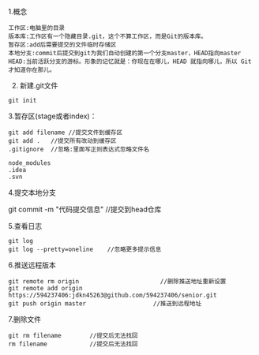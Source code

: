 1.概念
```
工作区:电脑里的目录
版本库:工作区有一个隐藏目录.git，这个不算工作区，而是Git的版本库。
暂存区:add后需要提交的文件临时存储区
本地分支:commit后提交到git为我们自动创建的第一个分支master，HEAD指向master
HEAD:当前活跃分支的游标。形象的记忆就是：你现在在哪儿，HEAD 就指向哪儿，所以 Git 才知道你在那儿。
```

2. 新建.git文件
```
git init
```

3.暂存区(stage或者index)：
```
git add filename //提交文件到缓存区
git add .   //提交所有改动到缓存区
.gitignore  //忽略:里面写正则表达式忽略文件名

node_modules
.idea
.svn
```

4.提交本地分支

git commit -m "代码提交信息"  //提交到head仓库

5.查看日志
```
git log
git log --pretty=oneline    //忽略更多提示信息
```


6.推送远程版本
```
git remote rm origin                       //删除推送地址重新设置
git remote add origin https://594237406:jdkn45263@github.com/594237406/senior.git
git push origin master                   //推送到远程地址
```

7.删除文件
```
git rm filename        //提交后无法找回
rm filename            //提交后无法找回
```







